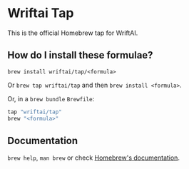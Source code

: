 # Wriftai Tap

This is the official Homebrew tap for WriftAI.

## How do I install these formulae?

`brew install wriftai/tap/<formula>`

Or `brew tap wriftai/tap` and then `brew install <formula>`.

Or, in a `brew bundle` `Brewfile`:

```ruby
tap "wriftai/tap"
brew "<formula>"
```

## Documentation

`brew help`, `man brew` or check [Homebrew's documentation](https://docs.brew.sh).
